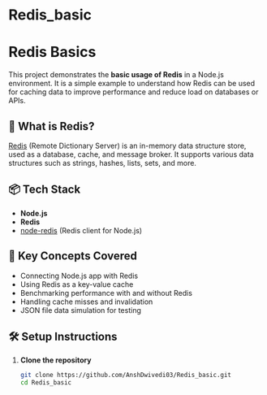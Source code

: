 ﻿# Redis_basic
# Redis Basics

This project demonstrates the **basic usage of Redis** in a Node.js environment. It is a simple example to understand how Redis can be used for caching data to improve performance and reduce load on databases or APIs.

## 🚀 What is Redis?

[Redis](https://redis.io/) (Remote Dictionary Server) is an in-memory data structure store, used as a database, cache, and message broker. It supports various data structures such as strings, hashes, lists, sets, and more.

## 📦 Tech Stack

- **Node.js**
- **Redis**
- [node-redis](https://www.npmjs.com/package/redis) (Redis client for Node.js)

## 🧠 Key Concepts Covered

- Connecting Node.js app with Redis
- Using Redis as a key-value cache
- Benchmarking performance with and without Redis
- Handling cache misses and invalidation
- JSON file data simulation for testing

## 🛠 Setup Instructions

1. **Clone the repository**
   ```bash
   git clone https://github.com/AnshDwivedi03/Redis_basic.git
   cd Redis_basic
